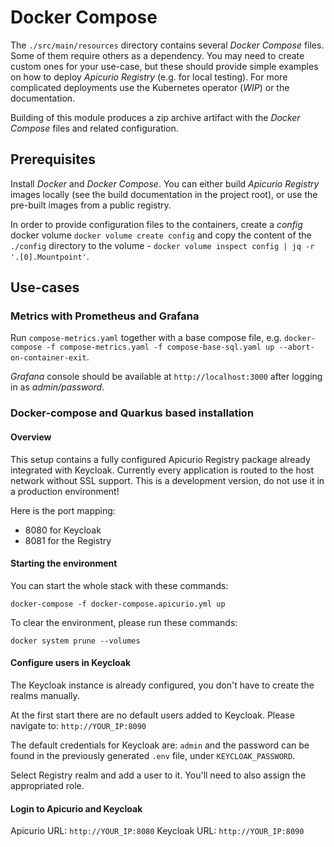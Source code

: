 # Docker Compose

The `./src/main/resources` directory contains several *Docker Compose* files. Some of them require others as a dependency.
You may need to create custom ones for your use-case, but these should provide simple examples 
on how to deploy *Apicurio Registry* (e.g. for local testing). For more complicated deployments use the Kubernetes operator (*WIP*) 
or the documentation.

Building of this module produces a zip archive artifact with the *Docker Compose* files 
and related configuration.

## Prerequisites

Install *Docker* and *Docker Compose*. You can either build *Apicurio Registry* images locally 
(see the build documentation in the project root), 
or use the pre-built images from a public registry.

In order to provide configuration files to the containers, create a *config* docker volume `docker volume create config` 
and copy the content of the `./config` directory to the volume - `docker volume inspect config | jq -r '.[0].Mountpoint'`.

## Use-cases

### Metrics with Prometheus and Grafana

Run `compose-metrics.yaml` together with a base compose file, e.g. 
`docker-compose -f compose-metrics.yaml -f compose-base-sql.yaml up --abort-on-container-exit`.

*Grafana* console should be available at `http://localhost:3000` after logging in as *admin/password*.



### Docker-compose and Quarkus based installation

#### Overview

This setup contains a fully configured Apicurio Registry package already integrated with Keycloak. Currently every application is routed to the host network without SSL support. This is a development version, do not use it in a production environment!

Here is the port mapping:
- 8080 for Keycloak
- 8081 for the Registry

#### Starting the environment

You can start the whole stack with these commands:

```
docker-compose -f docker-compose.apicurio.yml up
```

To clear the environment, please run these commands:

```
docker system prune --volumes
```

#### Configure users in Keycloak

The Keycloak instance is already configured, you don't have to create the realms manually.

At the first start there are no default users added to Keycloak. Please navigate to:
`http://YOUR_IP:8090`

The default credentials for Keycloak are: `admin` and the password can be found in the previously generated `.env` file, under `KEYCLOAK_PASSWORD`.

Select Registry realm and add a user to it. You'll need to also assign the appropriated role.


#### Login to Apicurio and Keycloak

Apicurio URL: `http://YOUR_IP:8080`
Keycloak URL: `http://YOUR_IP:8090`

